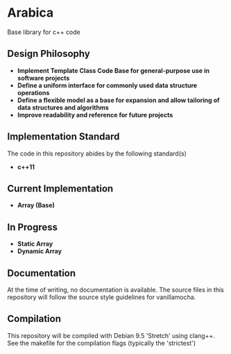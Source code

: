 # Arabica

Base library for c++ code

## Design Philosophy

* **Implement Template Class Code Base for general-purpose use in software projects**
* **Define a uniform interface for commonly used data structure operations**
* **Define a flexible model as a base for expansion and allow tailoring of data structures and algorithms**
* **Improve readability and reference for future projects**

## Implementation Standard

The code in this repository abides by the following standard(s)

* **c++11**

## Current Implementation

* **Array (Base)**

## In Progress

* **Static Array**
* **Dynamic Array**

## Documentation

At the time of writing, no documentation is available.
The source files in this repository will follow the source style guidelines for
vanillamocha.

## Compilation

This repository will be compiled with Debian 9.5 'Stretch' using clang++.
See the makefile for the compilation flags (typically the 'strictest')


